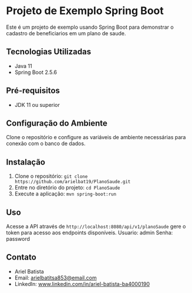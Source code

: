 # Projeto de Exemplo Spring Boot

Este é um projeto de exemplo usando Spring Boot para demonstrar o cadastro de beneficiarios em um plano de saude.

## Tecnologias Utilizadas

- Java 11
- Spring Boot 2.5.6

## Pré-requisitos

- JDK 11 ou superior

## Configuração do Ambiente

Clone o repositório e configure as variáveis de ambiente necessárias para conexão com o banco de dados.

## Instalação

1. Clone o repositório: `git clone https://github.com/arielbat19/PlanoSaude.git`
2. Entre no diretório do projeto: `cd PlanoSaude`
3. Execute a aplicação: `mvn spring-boot:run`

## Uso

Acesse a API através de `http://localhost:8080/api/v1/planoSaude` gere o token para acesso aos endpoints disponíveis.
Usuario: admin
Senha: password

## Contato

- Ariel Batista
- Email: arielbatitsa853@email.com
- LinkedIn: www.linkedin.com/in/ariel-batista-ba4000190
